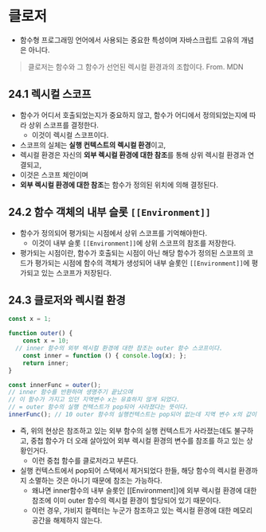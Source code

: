 # 클로저

- 함수형 프로그래밍 언어에서 사용되는 중요한 특성이며 자바스크립트 고유의 개념은 아니다.

> 클로저는 함수와 그 함수가 선언된 렉시컬 환경과의 조합이다.
From. MDN
> 

## 24.1 렉시컬 스코프

- 함수가 어디서 호출되었는지가 중요하지 않고, 함수가 어디에서 정의되었는지에 따라 상위 스코프를 결정한다.
    - 이것이 렉시컬 스코프이다.
- 스코프의 실체는 **실행 컨텍스트의 렉시컬 환경**이고,
- 렉시컬 환경은 자신의 **외부 렉시컬 환경에 대한 참조**를 통해 상위 렉시컬 환경과 연결되고,
- 이것은 스코프 체인이며
- **외부 렉시컬 환경에 대한 참조**는 함수가 정의된 위치에 의해 결정된다.

## 24.2 함수 객체의 내부 슬롯 `[[Environment]]`

- 함수가 정의되어 평가되는 시점에서 상위 스코프를 기억해야한다.
    - 이것이 내부 슬롯 `[[Environment]]`에 상위 스코프의 참조를 저장한다.
- 평가되는 시점이란, 함수가 호출되는 시점이 아닌 해당 함수가 정의된 스코프의 코드가 평가되는 시점에 함수의 객체가 생성되어 내부 슬롯인 `[[Environment]]`에 평가되고 있는 스코프가 저장된다.

## 24.3 클로저와 렉시컬 환경

```jsx
const x = 1;

function outer() {
	const x = 10;
  // inner 함수의 외부 렉시컬 환경에 대한 참조는 outer 함수 스코프이다.
	const inner = function () { console.log(x); };
	return inner;
}

const innerFunc = outer();
// inner 함수를 반환하며 생명주기 끝났으며
// 이 함수가 가지고 있던 지역변수 x는 유효하지 않게 되었다.
// = outer 함수의 실행 컨텍스트가 pop되어 사라졌다는 뜻이다.
innerFunc(); // 10 outer 함수의 실행컨텍스트는 pop되어 없는데 지역 변수 x의 값이 나타나고 있다.
```

- 즉, 위의 현상은 참조하고 있는 외부 함수의 실행 컨텍스트가 사라졌는데도 불구하고, 중첩 함수가 더 오래 살아있어 외부 렉시컬 환경의 변수를 참조를 하고 있는 상황인거다.
    - 이런 중첩 함수를 클로저라고 부른다.
- 실행 컨텍스트에서 pop되어 스택에서 제거되었다 한들, 해당 함수의 렉시컬 환경까지 소멸하는 것은 아니기 때문에 참조는 가능하다.
    - 왜냐면 inner함수의 내부 슬롯인 [[Environment]]에 외부 렉시컬 환경에 대한 참조에 이미 outer 함수의 렉시컬 환경이 할당되어 있기 때문이다.
    - 이런 경우, 가비지 컬렉터는 누군가 참조하고 있는 렉시컬 환경에 대한 메모리 공간을 해제하지 않는다.